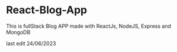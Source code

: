 # React-Blog-App

This is fullStack Blog APP made with ReactJs, NodeJS, Express and MongoDB

last edit 24/06/2023
